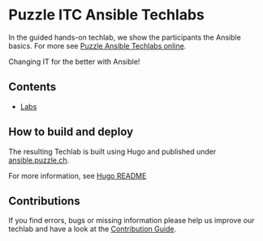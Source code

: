 # Puzzle ITC Ansible Techlabs

In the guided hands-on techlab, we show the participants the Ansible basics.
For more see [Puzzle Ansible Techlabs online](https://ansible.puzzle.ch/).

Changing IT for the better with Ansible!

## Contents

* [Labs](hugo/content/labs)

## How to build and deploy

The resulting Techlab is built using Hugo and published under [ansible.puzzle.ch](https://ansible.puzzle.ch/).

For more information, see [Hugo README](hugo/README.md)

## Contributions

If you find errors, bugs or missing information please help us improve our techlab and have a look at the [Contribution Guide](CONTRIBUTING.md).
